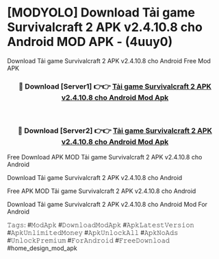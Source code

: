 # [MODYOLO] Download Tải game Survivalcraft 2 APK v2.4.10.8 cho Android MOD APK - (4uuy0)
Download Tải game Survivalcraft 2 APK v2.4.10.8 cho Android Free Mod APK

<div align="center">
<h3>🔴 Download [Server1] 👉👉 <a href="https://apk-comot.site?title=Tải_game_Survivalcraft_2_APK_v2.4.10.8_cho_Android">Tải game Survivalcraft 2 APK v2.4.10.8 cho Android Mod Apk</a></h3><br>

<h3>🔴 Download [Server2] 👉👉 <a href="https://apk-comot.site?title=Tải_game_Survivalcraft_2_APK_v2.4.10.8_cho_Android">Tải game Survivalcraft 2 APK v2.4.10.8 cho Android Mod Apk</a></h3>
</div>


Free Download APK MOD Tải game Survivalcraft 2 APK v2.4.10.8 cho Android

Download Tải game Survivalcraft 2 APK v2.4.10.8 cho Android 

Free APK MOD Tải game Survivalcraft 2 APK v2.4.10.8 cho Android 

Download Tải game Survivalcraft 2 APK v2.4.10.8 cho Android Mod For Android

𝚃𝚊𝚐𝚜: #𝙼𝚘𝚍𝙰𝚙𝚔 #𝙳𝚘𝚠𝚗𝚕𝚘𝚊𝚍𝙼𝚘𝚍𝙰𝚙𝚔 #𝙰𝚙𝚔𝙻𝚊𝚝𝚎𝚜𝚝𝚅𝚎𝚛𝚜𝚒𝚘𝚗 #𝙰𝚙𝚔𝚄𝚗𝚕𝚒𝚖𝚒𝚝𝚎𝚍𝙼𝚘𝚗𝚎𝚢 #𝙰𝚙𝚔𝚄𝚗𝚕𝚘𝚌𝚔𝙰𝚕𝚕 #𝙰𝚙𝚔𝙽𝚘𝙰𝚍𝚜 #𝚄𝚗𝚕𝚘𝚌𝚔𝙿𝚛𝚎𝚖𝚒𝚞𝚖 #𝙵𝚘𝚛𝙰𝚗𝚍𝚛𝚘𝚒𝚍 #𝙵𝚛𝚎𝚎𝙳𝚘𝚠𝚗𝚕𝚘𝚊𝚍 #home_design_mod_apk
